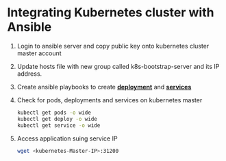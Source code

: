 # Integrating Kubernetes cluster with Ansible

1. Login to ansible server and copy public key onto kubernetes cluster master account 

1. Update hosts file with new group called k8s-bootstrap-server and its IP address. 

1. Create ansible playbooks to create **[deployment](https://github.com/ngostal2019/Unixcloudtrainings/blob/main/Kubernetes/k8s-uct-deploy.yml)** and **[services](https://github.com/ngostal2019/Unixcloudtrainings/blob/main/Kubernetes/k8s-uct-service.yml)** 
		
1.  Check for pods, deployments and services on kubernetes master
    ```sh 
    kubectl get pods -o wide 
    kubectl get deploy -o wide
    kubectl get service -o wide
    ```
	
1. Access application suing service IP
   ```sh
   wget <kubernetes-Master-IP>:31200
   ```
